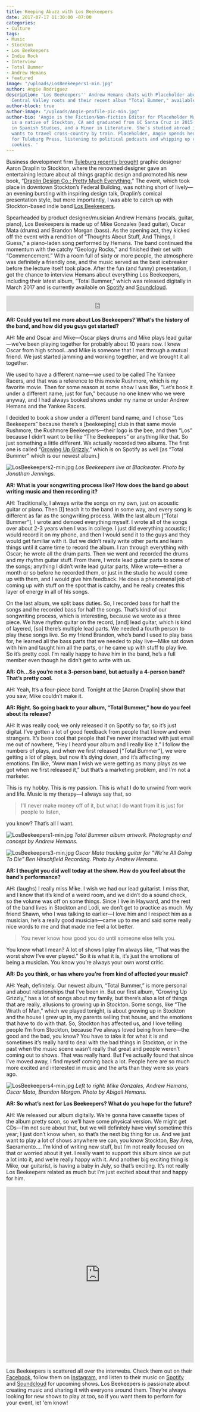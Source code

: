 ```yaml
---
title: Keeping Abuzz with Los Beekeepers
date: 2017-07-17 11:30:00 -07:00
categories:
- Culture
tags:
- Music
- Stockton
- Los Beekeepers
- Indie Rock
- Interview
- Total Bummer
- Andrew Hemans
- featured
image: "/uploads/LosBeekeepers1-min.jpg"
author: Angie Rodriguez
description: 'Los Beekeepers'' Andrew Hemans chats with Placeholder about the band''s
  Central Valley roots and their recent album "Total Bummer," available on Spotify. '
author-block: true
author-image: "/uploads/Angie-profile-pic-min.jpg"
author-bio: 'Angie is the Fiction/Non-fiction Editor for Placeholder Magazine. She
  is a native of Stockton, CA and graduated from UC Santa Cruz in 2015 with a B.A.
  in Spanish Studies, and a Minor in Literature. She’s studied abroad in Madrid and
  wants to travel cross-country by train. Placeholder, Angie spends her time volunteering
  for Tuleburg Press, listening to political podcasts and whipping up chocolate-chip
  cookies. '
---
```


Business development firm [Tuleburg recently brought](http://tuleburg.co/aaron-draplin/) graphic designer Aaron Draplin to Stockton, where the renowned designer gave an entertaining lecture about all things graphic design and promoted his new book, “[Draplin Design Co.: Pretty Much Everything.](http://www.draplin.com/ddc_book/)” The event, which took place in downtown Stockton’s Federal Building, was nothing short of lively—an evening bursting with inspiring design talk, Draplin’s comical presentation style, but more importantly, I was able to catch up with Stockton-based indie band [Los Beekeepers](https://losbeekeepers.bandcamp.com/).  

Spearheaded by product designer/musician Andrew Hemans (vocals, guitar, piano), Los Beekeepers is made up of Mike Gonzales (lead guitar), Oscar Mata (drums) and Brandon Morgan (bass). As the opening act, they kicked off the event with a rendition of “Thoughts About Stuff, And Things, I Guess,” a piano-laden song performed by Hemans. The band continued the momentum with the catchy “Geology Rocks,” and finished their set with “Commencement.” With a room full of sixty or more people, the atmosphere was definitely a friendly one, and the music served as the best icebreaker before the lecture itself took place.  After the fun (and funny) presentation, I got the chance to interview Hemans about everything Los Beekeepers, including their latest album, “Total Bummer,” which was released digitally in March 2017 and is currently available on [Spotify](https://open.spotify.com/album/7GfAx5o40NgciA3d7bbOiU) and [Soundcloud](https://soundcloud.com/losbeekeepers). 

<iframe style="border: 0; width: 100%; height: 42px;" src="https://bandcamp.com/EmbeddedPlayer/album=1388164945/size=small/bgcol=ffffff/linkcol=0687f5/track=1455882786/transparent=true/" seamless><a href="http://losbeekeepers.bandcamp.com/album/total-bummer">Total Bummer by Los Beekeepers</a></iframe>
 
**AR: Could you tell me more about Los Beekeepers? What’s the history of the band, and how did you guys get started?**
 
AH: Me and Oscar and Mike—Oscar plays drums and Mike plays lead guitar—we’ve been playing together for probably about 10 years now. I knew Oscar from high school...and Mike is someone that I met through a mutual friend. We just started jamming and working together, and we brought it all together. 

We used to have a different name—we used to be called The Yankee Racers, and that was a reference to this movie Rushmore, which is my favorite movie. Then for some reason at some show I was like, “Let’s book it under a different name, just for fun,” because no one knew who we were anyway, and I had always booked shows under my name or under Andrew Hemans and the Yankee Racers. 

I decided to book a show under a different band name, and I chose “Los Beekeepers” because there’s a [beekeeping] club in that same movie Rushmore, the Rushmore Beekeepers—their logo is the bee, and then “Los” because I didn’t want to be like “The Beekeepers” or anything like that. So just something a little different. We actually recorded two albums. The first one is called “[Growing Up Grizzly](https://open.spotify.com/album/5YcP8BEed4EpYZl47HImqj),” which is on Spotify as well [as “Total Bummer” which is our newest album.]
 
![LosBeekeepers2-min.jpg](/uploads/LosBeekeepers2-min.jpg)
*Los Beekeepers live at Blackwater. Photo by Jonathan Jennings.*

**AR: What is your songwriting process like? How does the band go about writing music and then recording it?**
 
AH: Traditionally, I always write the songs on my own, just on acoustic guitar or piano. Then [I] teach it to the band in some way, and every song is different as far as the songwriting process. With the last album [“Total Bummer”], I wrote and demoed everything myself. I wrote all of the songs over about 2-3 years when I was in college. I just did everything acoustic;  I would record it on my phone, and then I would send it to the guys and they would get familiar with it. But we didn’t really write other parts and learn things until it came time to record the album. I ran through everything with Oscar; he wrote all the drum parts. Then we went and recorded the drums and my rhythm guitar stuff. From there, I wrote lead guitar parts to some of the songs; anything I didn’t write lead guitar parts, Mike wrote—either a month or so before he recorded them, or just in the studio he would come up with them, and I would give him feedback. He does a phenomenal job of coming up with stuff on the spot that is catchy, and he really creates this layer of energy in all of his songs. 

On the last album, we split bass duties. So, I recorded bass for half the songs and he recorded bass for half the songs. That’s kind of our songwriting process, which is interesting,  because we wrote as a three piece. We have rhythm guitar on the record, [and] lead guitar, which is kind of layered, [so] there’s multiple lead parts. We needed a fourth person to play these songs live. So my friend Brandon, who’s band I used to play bass for, he learned all the bass parts that we needed to play live—Mike sat down with him and taught him all the parts, or he came up with stuff to play live. So it’s pretty cool. I’m really happy to have him in the band, he’s a full member even though he didn’t get to write with us.  

**AR: Oh...So you’re not a 3-person band, but actually a 4-person band? That’s pretty cool.**
 
AH: Yeah, It’s a four-piece band. Tonight at the [Aaron Draplin] show that you saw, Mike couldn’t make it.
 
**AR: Right. So going back to your album, “Total Bummer,” how do you feel about its release?**
 
AH: It was really cool; we only released it on Spotify so far, so it’s just digital. I’ve gotten a lot of good feedback from people that I know and even strangers. It’s been cool that people that I’ve never interacted with just email me out of nowhere, “Hey I heard your album and I really like it.” I follow the numbers of plays, and when we first released [“Total Bummer”], we were getting a lot of plays, but now it’s dying down, and it’s affecting my emotions. I’m like, “Aww man I wish we were getting as many plays as we got when we first released it,” but that’s a marketing problem, and I’m not a marketer.

This is my hobby. This is my passion. This is what I do to unwind from work and life. Music is my therapy—I always say that, so 

> I’ll never make money off of it, but what I do want from it is just for people to listen, 

you know? That’s all I want.

![LosBeekeepers1-min.jpg](/uploads/LosBeekeepers1-min.jpg)
*Total Bummer album artwork. Photography and concept by Andrew Hemans.*

![LosBeekeepers3-min.jpg](/uploads/LosBeekeepers3-min.jpg)
*Oscar Mata tracking guitar for "We're All Going To Die" Ben Hirschfield Recording. Photo by Andrew Hemans.*

**AR: I thought you did well today at the show. How do you feel about the band’s performance?**
 
AH: (laughs) I really miss Mike. I wish we had our lead guitarist. I miss that, and I know that it’s kind of a weird room, and we didn’t do a sound check, so the volume was off on some things. Since I live in Hayward, and the rest of the band lives in Stockton and Lodi, we don’t get to practice as much. My friend Shawn, who I was talking to earlier—I love him and I respect him as a musician, he’s a really good musician—came up to me and said some really nice words to me and that made me feel a lot better. 

> You never know how good you do until someone else tells you.

You know what I mean? A lot of shows I play I’m always like, “That was the worst show I’ve ever played.” So it is what it is, it’s just the emotions of being a musician. You know you’re always your own worst critic.
 
**AR: Do you think, or has where you’re from kind of affected your music?**
 
AH: Yeah, definitely. Our newest album, “Total Bummer,” is more personal and about relationships that I’ve been in. But our first album, “Growing Up Grizzly,” has a lot of songs about my family, but there’s also a lot of things that are really, allusions to growing up in Stockton. Some songs, like “The Wrath of Man,” which we played tonight, is about growing up in Stockton and the house I grew up in, my parents selling that house, and the emotions that have to do with that. So, Stockton has affected us, and I love telling people I’m from Stockton, because I’ve always loved being from here—the good and the bad, you know? You have to take it for what it is and sometimes it’s really hard to deal with the bad things in Stockton, or in the past when the music scene wasn’t really that great and people weren’t coming out to shows. That was really hard. But I’ve actually found that since I’ve moved away, I find myself coming back a lot. People here are so much more excited and interested in music and the arts than they were six years ago.
 
![LosBeekeepers4-min.jpg](/uploads/LosBeekeepers4-min.jpg)
*Left to right: Mike Gonzales, Andrew Hemans, Oscar Mata, Brandon Morgan. Photo by Abigail Hemans.*

**AR: So what’s next for Los Beekeepers? What do you hope for the future?**
 
AH: We released our album digitally. We’re gonna have cassette tapes of the album pretty soon, so we’ll have some physical version. We might get CDs—I’m not sure about that, but we will definitely have vinyl sometime this year; I just don’t know when, so that’s the next big thing for us. And we just want to play a lot of shows anywhere we can, you know Stockton, Bay Area, Sacramento…. I’m kind of writing new stuff, but I’m not really focused on that or worried about it yet. I really want to support this album since we put a lot into it, and we’re really happy with it. And another big exciting thing is Mike, our guitarist, is having a baby in July, so that’s exciting. It’s not really Los Beekeepers related as much but I’m just excited about that and happy for him.

<iframe style="border: 0; width: 100%; height: 472px;" src="https://bandcamp.com/EmbeddedPlayer/album=1388164945/size=large/bgcol=ffffff/linkcol=0687f5/artwork=small/transparent=true/" seamless><a href="http://losbeekeepers.bandcamp.com/album/total-bummer">Total Bummer by Los Beekeepers</a></iframe>

Los Beekeepers is scattered all over the interwebs. Check them out on their [Facebook](https://www.facebook.com/losbeekeepers/), follow them on [Instagram](https://www.instagram.com/losbeekeepers/?hl=en), and listen to their music on [Spotify](https://open.spotify.com/artist/49tgukqUFSOie2JlxCTlLH) and [Soundcloud](https://soundcloud.com/losbeekeepers) for upcoming shows. Los Beekeepers is passionate about creating music and sharing it with everyone around them. They’re always looking for new shows to play at too, so if you want them to perform for your event, let 'em know!

